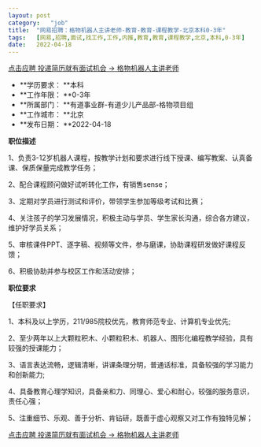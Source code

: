 ```yaml
---
layout:	post
category:	"job"
title:	"网易招聘：格物机器人主讲老师-教育-教育-课程教学-北京本科0-3年"
tags:	[网易,招聘,面试,找工作,工作,内推,教育,教育,课程教学,北京,本科,0-3年]
date:	2022-04-18
---
```


[点击应聘 投递简历就有面试机会 ->  格物机器人主讲老师](http://mobile.bole.netease.com/bole/boleDetail?id=39660&employeeId=346f03c3cda5f04c&key=all)



- **学历要求： **本科
- **工作年限： **0-3年
- **所属部门： **有道事业群-有道少儿产品部-格物项目组
- **工作城市： **北京
- **发布日期： **2022-04-18



**职位描述**

1、负责3-12岁机器人课程，按教学计划和要求进行线下授课、编写教案、认真备课、保质保量完成教学任务；

2、配合课程顾问做好试听转化工作，有销售sense；

3、定期对学员进行测试和评价，带领学生参加等级考试和比赛；

4、关注孩子的学习发展情况，积极主动与学员、学生家长沟通，综合各方建议，维护好学员关系；

5、审核课件PPT、逐字稿、视频等文件，参与磨课，协助课程研发做好课程反馈；

6、积极协助并参与校区工作和活动安排；



**职位要求**

【任职要求】

1、本科及以上学历，211/985院校优先，教育师范专业、计算机专业优先;

2、至少两年以上大颗粒积木、小颗粒积木、机器人、图形化编程教学经验，具有较强的授课能力；

3、语言表达流畅，逻辑清晰，讲课条理分明，普通话标准，具备较强的学习能力和创新能力;

4、具备教育心理学知识，具备亲和力、同理心、爱心和耐心，较强的服务意识，责任心强；

5、注重细节、乐观、善于分析、肯钻研，既善于虚心观察又对工作有独特见解；



[点击应聘 投递简历就有面试机会 ->  格物机器人主讲老师](http://mobile.bole.netease.com/bole/boleDetail?id=39660&employeeId=346f03c3cda5f04c&key=all)